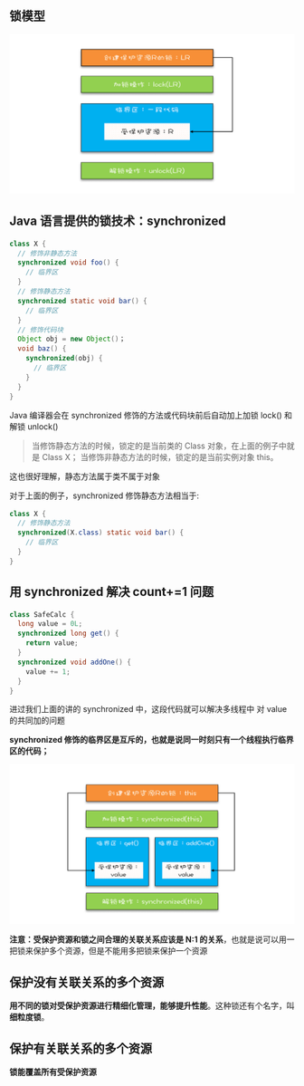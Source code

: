 ## 锁模型

![](../../img/java/java并发/改进后的锁模型.png)

## Java 语言提供的锁技术：synchronized

```java
class X {
  // 修饰非静态方法
  synchronized void foo() {
    // 临界区
  }
  // 修饰静态方法
  synchronized static void bar() {
    // 临界区
  }
  // 修饰代码块
  Object obj = new Object()；
  void baz() {
    synchronized(obj) {
      // 临界区
    }
  }
}  
```

Java 编译器会在 synchronized 修饰的方法或代码块前后自动加上加锁 lock() 和解锁 unlock()

> 当修饰静态方法的时候，锁定的是当前类的 Class 对象，在上面的例子中就是 Class X；
> 当修饰非静态方法的时候，锁定的是当前实例对象 this。

这也很好理解，静态方法属于类不属于对象

对于上面的例子，synchronized 修饰静态方法相当于:

```java
class X {
  // 修饰静态方法
  synchronized(X.class) static void bar() {
    // 临界区
  }
}

```

## 用 synchronized 解决 count+=1 问题

```java
class SafeCalc {
  long value = 0L;
  synchronized long get() {
    return value;
  }
  synchronized void addOne() {
    value += 1;
  }
}
```

进过我们上面的讲的 synchronized 中，这段代码就可以解决多线程中 对 value 的共同加的问题

**synchronized 修饰的临界区是互斥的，也就是说同一时刻只有一个线程执行临界区的代码；**

![](../../img/java/java并发/count+=1问题的锁模型.png)

**注意：受保护资源和锁之间合理的关联关系应该是 N:1 的关系**，也就是说可以用一把锁来保护多个资源，但是不能用多把锁来保护一个资源

## 保护没有关联关系的多个资源

**用不同的锁对受保护资源进行精细化管理，能够提升性能**。这种锁还有个名字，叫**细粒度锁**。

## 保护有关联关系的多个资源

**锁能覆盖所有受保护资源**